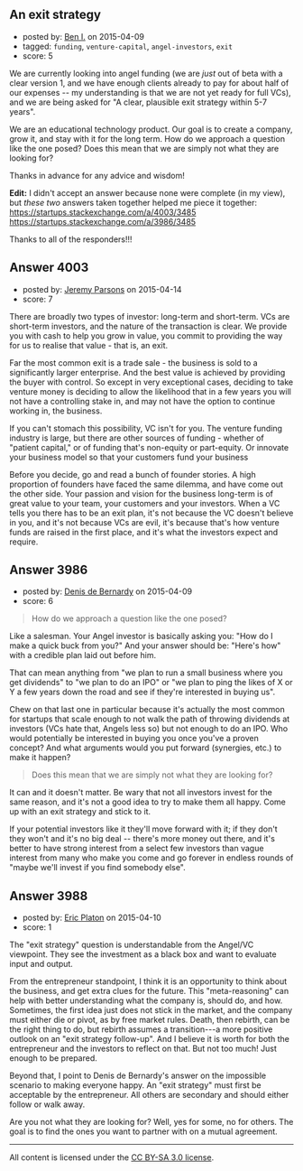 ## An exit strategy

- posted by: [Ben I.](https://stackexchange.com/users/5187045/ben-i) on 2015-04-09
- tagged: `funding`, `venture-capital`, `angel-investors`, `exit`
- score: 5

<p>We are currently looking into angel funding (we are <em>just</em> out of beta with a clear version 1, and we have enough clients already to pay for about half of our expenses -- my understanding is that we are not yet ready for full VCs), and we are being asked for "A clear, plausible exit strategy within 5-7 years".</p>

<p>We are an educational technology product.  Our goal is to create a company, grow it, and stay with it for the long term.  How do we approach a question like the one posed?  Does this mean that we are simply not what they are looking for?</p>

<p>Thanks in advance for any advice and wisdom!</p>

<p><strong>Edit:</strong> I didn't accept an answer because none were complete (in my view), but <em>these two</em> answers taken together helped me piece it together:<BR>
<a href="https://startups.stackexchange.com/a/4003/3485">https://startups.stackexchange.com/a/4003/3485</a><BR>
<a href="https://startups.stackexchange.com/a/3986/3485">https://startups.stackexchange.com/a/3986/3485</a></p>

<p>Thanks to all of the responders!!!</p>



## Answer 4003

- posted by: [Jeremy Parsons](https://stackexchange.com/users/497810/jeremy-parsons) on 2015-04-14
- score: 7

<p>There are broadly two types of investor: long-term and short-term. VCs are short-term investors, and the nature of the transaction is clear. We provide you with cash to help you grow in value, you commit to providing the way for us to realise that value - that is, an exit.</p>

<p>Far the most common exit is a trade sale - the business is sold to a significantly larger enterprise. And the best value is achieved by providing the buyer with control. So except in very exceptional cases, deciding to take venture money is deciding to allow the likelihood that in a few years you will not have a controlling stake in, and may not have the option to continue working in, the business.</p>

<p>If you can't stomach this possibility, VC isn't for you. The venture funding industry is large, but there are other sources of funding - whether of "patient capital," or of funding that's non-equity or part-equity. Or innovate your business model so that your customers fund your business</p>

<p>Before you decide, go and read a bunch of founder stories. A high proportion of founders have faced the same dilemma, and have come out the other side. Your passion and vision for the business long-term is of great value to your team, your customers and your investors. When a VC tells you there has to be an exit plan, it's not because the VC doesn't believe in you, and it's not because VCs are evil, it's because that's how venture funds are raised in the first place, and it's what the investors expect and require.</p>



## Answer 3986

- posted by: [Denis de Bernardy](https://stackexchange.com/users/182468/denis-de-bernardy) on 2015-04-09
- score: 6

<blockquote>
  <p>How do we approach a question like the one posed?</p>
</blockquote>

<p>Like a salesman. Your Angel investor is basically asking you: "How do I make a quick buck from you?" And your answer should be: "Here's how" with a credible plan laid out before him.</p>

<p>That can mean anything from "we plan to run a small business where you get dividends" to "we plan to do an IPO" or "we plan to ping the likes of X or Y a few years down the road and see if they're interested in buying us".</p>

<p>Chew on that last one in particular because it's actually the most common for startups that scale enough to not walk the path of throwing dividends at investors (VCs hate that, Angels less so) but not enough to do an IPO. Who would potentially be interested in buying you once you've a proven concept? And what arguments would you put forward (synergies, etc.) to make it happen?</p>

<blockquote>
  <p>Does this mean that we are simply not what they are looking for?</p>
</blockquote>

<p>It can and it doesn't matter. Be wary that not all investors invest for the same reason, and it's not a good idea to try to make them all happy. Come up with an exit strategy and stick to it.</p>

<p>If your potential investors like it they'll move forward with it; if they don't they won't and it's no big deal -- there's more money out there, and it's better to have strong interest from a select few investors than vague interest from many who make you come and go forever in endless rounds of "maybe we'll invest if you find somebody else".</p>



## Answer 3988

- posted by: [Eric Platon](https://stackexchange.com/users/1533/eric-platon) on 2015-04-10
- score: 1

<p>The "exit strategy" question is understandable from the Angel/VC viewpoint. They see the investment as a black box and want to evaluate input and output.</p>

<p>From the entrepreneur standpoint, I think it is an opportunity to think about the business, and get extra clues for the future. This "meta-reasoning" can help with better understanding what the company is, should do, and how. Sometimes, the first idea just does not stick in the market, and the company must either die or pivot, as by free market rules. Death, then rebirth, can be the right thing to do, but rebirth assumes a transition---a more positive outlook on an "exit strategy follow-up". And I believe it is worth for both the entrepreneur and the investors to reflect on that. But not too much! Just enough to be prepared.</p>

<p>Beyond that, I point to Denis de Bernardy's answer on the impossible scenario to making everyone happy. An "exit strategy" must first be acceptable by the entrepreneur. All others are secondary and should either follow or walk away.</p>

<p>Are you not what they are looking for? Well, yes for some, no for others. The goal is to find the ones you want to partner with on a mutual agreement.</p>




---

All content is licensed under the [CC BY-SA 3.0 license](https://creativecommons.org/licenses/by-sa/3.0/).
